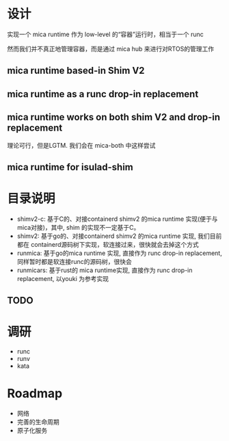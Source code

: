 # 设计

实现一个 mica runtime 作为 low-level 的“容器”运行时，相当于一个 runc

然而我们并不真正地管理容器，而是通过 mica hub 来进行对RTOS的管理工作

## mica runtime based-in Shim V2

## mica runtime as a runc drop-in replacement

## mica runtime works on both shim V2 and drop-in replacement

理论可行，但是LGTM. 我们会在 mica-both 中这样尝试

## mica runtime for isulad-shim

# 目录说明

* shimv2-c: 基于C的、对接containerd shimv2 的mica runtime 实现(便于与mica对接)，其中, shim 的实现不一定基于C。
* shimv2: 基于go的、对接containerd shimv2 的mica runtime 实现, 我们目前都在 containerd源码树下实现，软连接过来，很快就会去掉这个方式
* runmica: 基于go的mica runtime 实现, 直接作为 runc drop-in replacement, 同样暂时都是软连接runc的源码树，很快会
* runmicars: 基于rust的 mica runtime实现, 直接作为 runc drop-in replacement, 以youki 为参考实现

## TODO

# 调研

* runc
* runv
* kata

# Roadmap

* 网络
* 完善的生命周期
* 原子化服务


